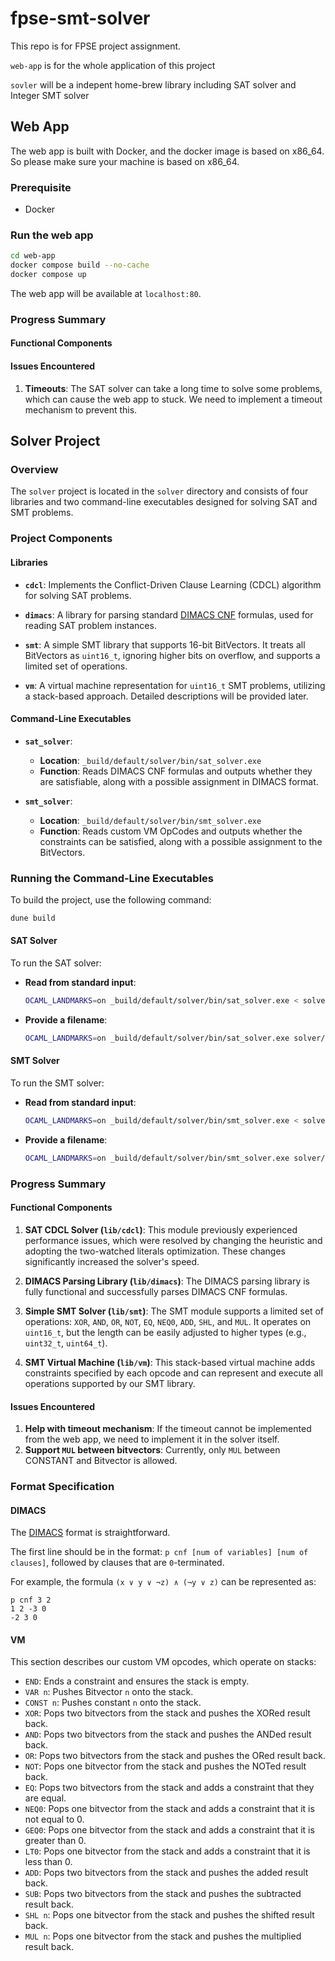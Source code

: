 # fpse-smt-solver

This repo is for FPSE project assignment.

`web-app` is for the whole application of this project

`sovler` will be a indepent home-brew library including SAT solver and Integer SMT solver

## Web App

The web app is built with Docker, and the docker image is based on x86_64. So please make sure your machine is based on x86_64.

### Prerequisite

- Docker

### Run the web app

```bash
cd web-app
docker compose build --no-cache
docker compose up
```

The web app will be available at `localhost:80`.

### Progress Summary

#### Functional Components

#### Issues Encountered

1. **Timeouts**: The SAT solver can take a long time to solve some problems, which can cause the web app to stuck. We need to implement a timeout mechanism to prevent this.

## Solver Project

### Overview

The `solver` project is located in the `solver` directory and consists of four libraries and two command-line executables designed for solving SAT and SMT problems.

### Project Components

#### Libraries

- **`cdcl`**: Implements the Conflict-Driven Clause Learning (CDCL) algorithm for solving SAT problems.
  
- **`dimacs`**: A library for parsing standard [DIMACS CNF](https://jix.github.io/varisat/manual/0.2.0/formats/dimacs.html) formulas, used for reading SAT problem instances.

- **`smt`**: A simple SMT library that supports 16-bit BitVectors. It treats all BitVectors as `uint16_t`, ignoring higher bits on overflow, and supports a limited set of operations.

- **`vm`**: A virtual machine representation for `uint16_t` SMT problems, utilizing a stack-based approach. Detailed descriptions will be provided later.

#### Command-Line Executables

- **`sat_solver`**:
  - **Location**: `_build/default/solver/bin/sat_solver.exe`
  - **Function**: Reads DIMACS CNF formulas and outputs whether they are satisfiable, along with a possible assignment in DIMACS format.

- **`smt_solver`**:
  - **Location**: `_build/default/solver/bin/smt_solver.exe`
  - **Function**: Reads custom VM OpCodes and outputs whether the constraints can be satisfied, along with a possible assignment to the BitVectors.

### Running the Command-Line Executables

To build the project, use the following command:

```bash
dune build
```

#### SAT Solver

To run the SAT solver:

- **Read from standard input**:

  ```bash
  OCAML_LANDMARKS=on _build/default/solver/bin/sat_solver.exe < solver/test/files/timetable5.cnf
  ```

- **Provide a filename**:

  ```bash
  OCAML_LANDMARKS=on _build/default/solver/bin/sat_solver.exe solver/test/files/timetable5.cnf
  ```

#### SMT Solver

To run the SMT solver:

- **Read from standard input**:

  ```bash
  OCAML_LANDMARKS=on _build/default/solver/bin/smt_solver.exe < solver/test/files/example.smt
  ```

- **Provide a filename**:

  ```bash
  OCAML_LANDMARKS=on _build/default/solver/bin/smt_solver.exe solver/test/files/example.smt
  ```

### Progress Summary

#### Functional Components

1. **SAT CDCL Solver (`lib/cdcl`)**: This module previously experienced performance issues, which were resolved by changing the heuristic and adopting the two-watched literals optimization. These changes significantly increased the solver's speed.

2. **DIMACS Parsing Library (`lib/dimacs`)**: The DIMACS parsing library is fully functional and successfully parses DIMACS CNF formulas.

3. **Simple SMT Solver (`lib/smt`)**: The SMT module supports a limited set of operations: `XOR`, `AND`, `OR`, `NOT`, `EQ`, `NEQ0`, `ADD`, `SHL`, and `MUL`. It operates on `uint16_t`, but the length can be easily adjusted to higher types (e.g., `uint32_t`, `uint64_t`).

4. **SMT Virtual Machine (`lib/vm`)**: This stack-based virtual machine adds constraints specified by each opcode and can represent and execute all operations supported by our SMT library.

#### Issues Encountered

1. **Help with timeout mechanism**: If the timeout cannot be implemented from the web app, we need to implement it in the solver itself.
2. **Support `MUL` between bitvectors**: Currently, only `MUL` between CONSTANT and Bitvector is allowed.

### Format Specification

#### DIMACS

The [DIMACS](https://jix.github.io/varisat/manual/0.2.0/formats/dimacs.html) format is straightforward.

The first line should be in the format: `p cnf [num of variables] [num of clauses]`, followed by clauses that are `0`-terminated.

For example, the formula `(x ∨ y ∨ ¬z) ∧ (¬y ∨ z)` can be represented as:

```text
p cnf 3 2
1 2 -3 0
-2 3 0
```

#### VM

This section describes our custom VM opcodes, which operate on stacks:

- `END`: Ends a constraint and ensures the stack is empty.
- `VAR n`: Pushes Bitvector `n` onto the stack.
- `CONST n`: Pushes constant `n` onto the stack.
- `XOR`: Pops two bitvectors from the stack and pushes the XORed result back.
- `AND`: Pops two bitvectors from the stack and pushes the ANDed result back.
- `OR`: Pops two bitvectors from the stack and pushes the ORed result back.
- `NOT`: Pops one bitvector from the stack and pushes the NOTed result back.
- `EQ`: Pops two bitvectors from the stack and adds a constraint that they are equal.
- `NEQ0`: Pops one bitvector from the stack and adds a constraint that it is not equal to 0.
- `GEQ0`: Pops one bitvector from the stack and adds a constraint that it is greater than 0.
- `LT0`: Pops one bitvector from the stack and adds a constraint that it is less than 0.
- `ADD`: Pops two bitvectors from the stack and pushes the added result back.
- `SUB`: Pops two bitvectors from the stack and pushes the subtracted result back.
- `SHL n`: Pops one bitvector from the stack and pushes the shifted result back.
- `MUL n`: Pops one bitvector from the stack and pushes the multiplied result back.
